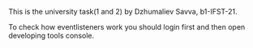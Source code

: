 This is the university task(1 and 2) by Dzhumaliev Savva, b1-IFST-21.

To check how eventlisteners work you should login first and then
open developing tools console.